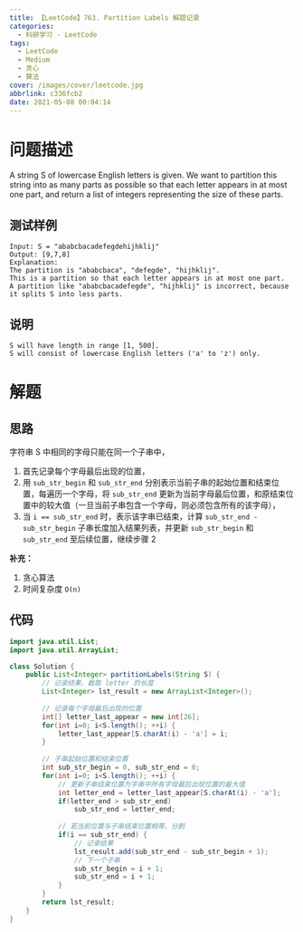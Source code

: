 ```yaml
---
title: 【LeetCode】763. Partition Labels 解题记录
categories:
  - 科研学习 - LeetCode
tags:
  - LeetCode
  - Medium
  - 贪心
  - 算法
cover: /images/cover/leetcode.jpg
abbrlink: c336fcb2
date: 2021-05-08 00:04:14
---
```


# 问题描述

A string S of lowercase English letters is given. We want to partition this string into as many parts as possible so that each letter appears in at most one part, and return a list of integers representing the size of these parts.

## 测试样例

```
Input: S = "ababcbacadefegdehijhklij"
Output: [9,7,8]
Explanation:
The partition is "ababcbaca", "defegde", "hijhklij".
This is a partition so that each letter appears in at most one part.
A partition like "ababcbacadefegde", "hijhklij" is incorrect, because it splits S into less parts.
```

## 说明

```
S will have length in range [1, 500].
S will consist of lowercase English letters ('a' to 'z') only.
```

# 解题

## 思路

字符串 S 中相同的字母只能在同一个子串中，

1. 首先记录每个字母最后出现的位置，
1. 用 `sub_str_begin` 和 `sub_str_end` 分别表示当前子串的起始位置和结束位置，每遍历一个字母，将 `sub_str_end` 更新为当前字母最后位置，和原结束位置中的较大值（一旦当前子串包含一个字母，则必须包含所有的该字母），
1. 当 `i == sub_str_end` 时，表示该字串已结束，计算 `sub_str_end - sub_str_begin` 子串长度加入结果列表，并更新 `sub_str_begin` 和 `sub_str_end` 至后续位置，继续步骤 2

**补充：**

1. 贪心算法
1. 时间复杂度 `O(n)`

## 代码

```java
import java.util.List;
import java.util.ArrayList;

class Solution {
    public List<Integer> partitionLabels(String S) {
        // 记录结果，截取 letter 的长度
        List<Integer> lst_result = new ArrayList<Integer>();
        
        // 记录每个字母最后出现的位置
        int[] letter_last_appear = new int[26];
        for(int i=0; i<S.length(); ++i) {
            letter_last_appear[S.charAt(i) - 'a'] = i;
        }
        
        // 子串起始位置和结束位置
        int sub_str_begin = 0, sub_str_end = 0;
        for(int i=0; i<S.length(); ++i) {
            // 更新子串结束位置为字串中所有字母最后出现位置的最大值
            int letter_end = letter_last_appear[S.charAt(i) - 'a'];
            if(letter_end > sub_str_end)
                sub_str_end = letter_end;
            
            // 若当前位置与子串结束位置相等，分割
            if(i == sub_str_end) {
                // 记录结果
                lst_result.add(sub_str_end - sub_str_begin + 1);
                // 下一个子串
                sub_str_begin = i + 1;
                sub_str_end = i + 1;
            }
        }
        return lst_result;
    }
}
```

